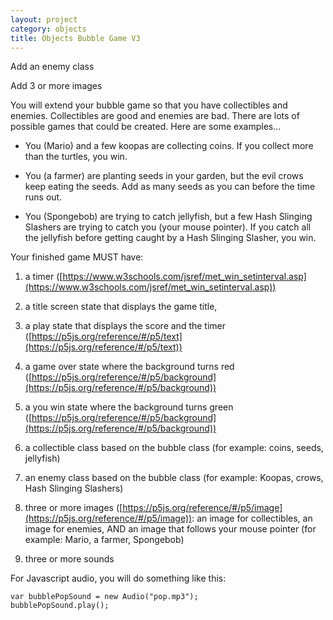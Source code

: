 ```yaml
---
layout: project
category: objects
title: Objects Bubble Game V3
---
```


Add an enemy class

Add 3 or more images

You will extend your bubble game so that you have collectibles and enemies. Collectibles are good and enemies are bad. There are lots of possible games that could be created. Here are some examples...

  - You (Mario) and a few koopas are collecting coins. If you collect more than the turtles, you win.

  - You (a farmer) are planting seeds in your garden, but the evil crows keep eating the seeds. Add as many seeds as you can before the time runs out.

  - You (Spongebob) are trying to catch jellyfish, but a few Hash Slinging Slashers are trying to catch you (your mouse pointer). If you catch all the jellyfish before getting caught by a Hash Slinging Slasher, you win.

Your finished game MUST have:

  1. a timer ([https://www.w3schools.com/jsref/met_win_setinterval.asp](https://www.w3schools.com/jsref/met_win_setinterval.asp))

  1. a title screen state that displays the game title, 
  
  1. a play state that displays the score and the timer ([https://p5js.org/reference/#/p5/text](https://p5js.org/reference/#/p5/text))

  1. a game over state where the background turns red ([https://p5js.org/reference/#/p5/background](https://p5js.org/reference/#/p5/background))
  
  1. a you win state where the background turns green ([https://p5js.org/reference/#/p5/background](https://p5js.org/reference/#/p5/background))

  1. a collectible class based on the bubble class (for example: coins, seeds, jellyfish)

  1. an enemy class based on the bubble class (for example: Koopas, crows, Hash Slinging Slashers)

  1. three or more images ([https://p5js.org/reference/#/p5/image](https://p5js.org/reference/#/p5/image)): an image for collectibles, an image for enemies, AND an image that follows your mouse pointer (for example: Mario, a farmer, Spongebob)

  1. three or more sounds


For Javascript audio, you will do something like this:
```
var bubblePopSound = new Audio("pop.mp3");
bubblePopSound.play();
```